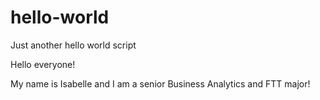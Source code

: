 # hello-world
Just another hello world script

Hello everyone!

My name is Isabelle and I am a senior Business Analytics and FTT major!
